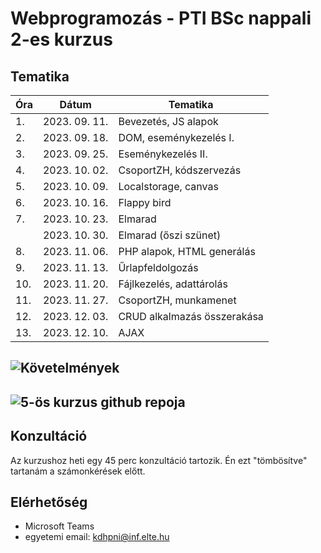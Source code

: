 # Webprogramozás - PTI BSc nappali 2-es kurzus

## Tematika

| Óra | Dátum       | Tematika                  |
|-----|-------------|---------------------------|
|1.   |2023. 09. 11.|Bevezetés, JS alapok       |
|2.   |2023. 09. 18.|DOM, eseménykezelés I.     |
|3.   |2023. 09. 25.|Eseménykezelés II.         |
|4.   |2023. 10. 02.|CsoportZH, kódszervezás    |
|5.   |2023. 10. 09.|Localstorage, canvas       |
|6.   |2023. 10. 16.|Flappy bird                |
|7.   |2023. 10. 23.|Elmarad                    |
|     |2023. 10. 30.|Elmarad (őszi szünet)      |
|8.   |2023. 11. 06.|PHP alapok, HTML generálás |
|9.   |2023. 11. 13.|Űrlapfeldolgozás           |
|10.  |2023. 11. 20.|Fájlkezelés, adattárolás   |
|11.  |2023. 11. 27.|CsoportZH, munkamenet      |
|12.  |2023. 12. 03.|CRUD alkalmazás összerakása|
|13.  |2023. 12. 10.|AJAX                       |

## ![Követelmények](https://github.com/Valentinusz/webprog-2023-24-1-5)

## ![5-ös kurzus github repoja]()

## Konzultáció
Az kurzushoz heti egy 45 perc konzultáció tartozik. Én ezt "tömbösítve" tartanám a számonkérések előtt.

## Elérhetőség
- Microsoft Teams
- egyetemi email: kdhpni@inf.elte.hu
